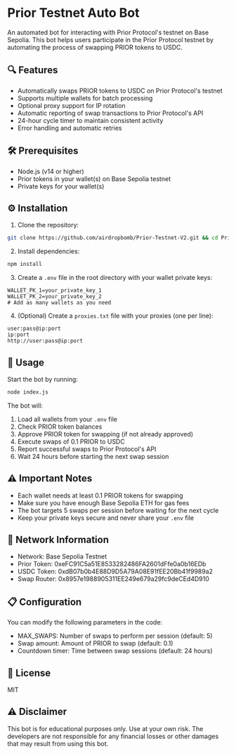 # Prior Testnet Auto Bot

An automated bot for interacting with Prior Protocol's testnet on Base Sepolia. This bot helps users participate in the Prior Protocol testnet by automating the process of swapping PRIOR tokens to USDC.

## 🔍 Features

- Automatically swaps PRIOR tokens to USDC on Prior Protocol's testnet
- Supports multiple wallets for batch processing
- Optional proxy support for IP rotation
- Automatic reporting of swap transactions to Prior Protocol's API
- 24-hour cycle timer to maintain consistent activity
- Error handling and automatic retries

## 🛠️ Prerequisites

- Node.js (v14 or higher)
- Prior tokens in your wallet(s) on Base Sepolia testnet
- Private keys for your wallet(s)

## ⚙️ Installation

1. Clone the repository:
```bash
git clone https://github.com/airdropbomb/Prior-Testnet-V2.git && cd Prior-Testnet-V2
```

2. Install dependencies:
```bash
npm install
```

3. Create a `.env` file in the root directory with your wallet private keys:
```
WALLET_PK_1=your_private_key_1
WALLET_PK_2=your_private_key_2
# Add as many wallets as you need
```

4. (Optional) Create a `proxies.txt` file with your proxies (one per line):
```
user:pass@ip:port
ip:port
http://user:pass@ip:port
```

## 🚀 Usage

Start the bot by running:
```bash
node index.js
```

The bot will:
1. Load all wallets from your `.env` file
2. Check PRIOR token balances
3. Approve PRIOR token for swapping (if not already approved)
4. Execute swaps of 0.1 PRIOR to USDC
5. Report successful swaps to Prior Protocol's API
6. Wait 24 hours before starting the next swap session

## ⚠️ Important Notes

- Each wallet needs at least 0.1 PRIOR tokens for swapping
- Make sure you have enough Base Sepolia ETH for gas fees
- The bot targets 5 swaps per session before waiting for the next cycle
- Keep your private keys secure and never share your `.env` file

## 🔗 Network Information

- Network: Base Sepolia Testnet
- Prior Token: 0xeFC91C5a51E8533282486FA2601dFfe0a0b16EDb
- USDC Token: 0xdB07b0b4E88D9D5A79A08E91fEE20Bb41f9989a2
- Swap Router: 0x8957e1988905311EE249e679a29fc9deCEd4D910

## 📋 Configuration

You can modify the following parameters in the code:
- MAX_SWAPS: Number of swaps to perform per session (default: 5)
- Swap amount: Amount of PRIOR to swap (default: 0.1)
- Countdown timer: Time between swap sessions (default: 24 hours)

## 📝 License

MIT

## ⚠️ Disclaimer

This bot is for educational purposes only. Use at your own risk. The developers are not responsible for any financial losses or other damages that may result from using this bot.
